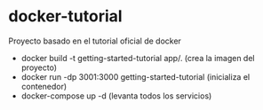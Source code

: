 # docker-tutorial
Proyecto basado en el tutorial oficial de docker

- docker build -t getting-started-tutorial app/. (crea la imagen del proyecto)
- docker run -dp 3001:3000 getting-started-tutorial (inicializa el contenedor)
- docker-compose up -d (levanta todos los servicios)
